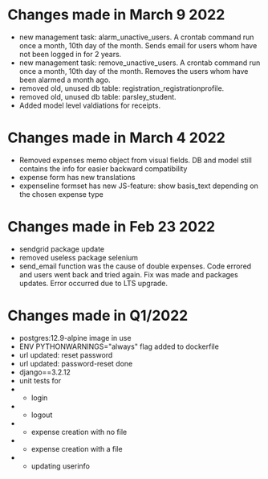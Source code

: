 # Changes made in March 9 2022

- new management task: alarm_unactive_users. A crontab command run once a month, 10th day of the month. Sends email for users whom have not been logged in for 2 years.
- new management task: remove_unactive_users. A crontab command run once a month, 10th day of the month. Removes the users whom have been alarmed a month ago.
- removed old, unused db table: registration_registrationprofile.
- removed old, unused db table: parsley_student.
- Added model level valdiations for receipts.

# Changes made in March 4 2022

- Removed expenses memo object from visual fields. DB and model still contains the info for easier backward compatibility
- expense form has new translations
- expenseline formset has new JS-feature: show basis_text depending on the chosen expense type

# Changes made in Feb 23 2022

- sendgrid package update
- removed useless package selenium
- send_email function was the cause of double expenses. Code errored and users went back and tried again. Fix was made and packages updates. Error occurred due to LTS upgrade.

# Changes made in Q1/2022

- postgres:12.9-alpine image in use
- ENV PYTHONWARNINGS="always" flag added to dockerfile
- url updated: reset password
- url updated: password-reset done
- django==3.2.12
- unit tests for
- - login
- - logout
- - expense creation with no file
- - expense creation with a file
- - updating userinfo

